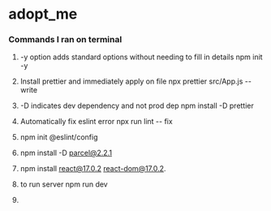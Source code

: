 # adopt_me

### Commands I ran on terminal

1. -y option adds standard options without needing to fill in details
   npm init -y

2. Install prettier and immediately apply on file
   npx prettier src/App.js --write

3. -D indicates dev dependency and not prod dep
   npm install -D prettier

4. Automatically fix eslint error
   npx run lint -- fix

5. npm init @eslint/config

6. npm install -D parcel@2.2.1

7. npm install react@17.0.2 react-dom@17.0.2.

8. to run server
   npm run dev

9.
